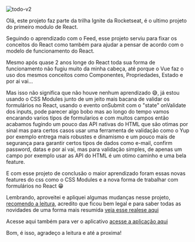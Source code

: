 ![todo-v2](https://user-images.githubusercontent.com/16112395/223253622-b2b351bd-b3d0-4eb8-a81b-27638699980a.png)

Olá, este projeto faz parte da trilha Ignite da Rocketseat, é o ultimo projeto do primeiro modulo de React.

Seguindo o aprendizado com o Feed, esse projeto serviu para fixar os conceitos do React como também para ajudar a pensar de acordo com o modelo de funcionamento do React.

Mesmo após quase 2 anos longe do React toda sua forma de funcionamento não fugiu muito da minha cabeça, até porque o Vue faz o uso dos mesmos conceitos como Componentes, Propriedades, Estado e por ai vai...

Mas isso não significa que não houve nenhum aprendizado 😅, já estou usando o CSS Modules junto de um jeito mais bacana de validar os formulários no React, usando o evento onSubmit com o "state" onValidate dos inputs, pode parecer algo bobo mas ao longo do tempo vamos encarando varios tipos de formularios e com muitos campos então acabamos fugindo um pouco das API nativas do HTML que são otimas por sinal mas para certos casos usar uma ferramenta de validação como o Yup por exemplo entrega mais robustes e dinamismo e um pouco mais de segurança para garantir certos tipos de dados como e-mail, confirm password, datas e por ai vai, mas para validação simples, de apenas um campo por exemplo usar as API do HTML é um otimo caminho e uma bela feature.

E com esse projeto de conclusão o maior aprendizado foram essas novas features do css como o CSS Modules e a nova forma de trabalhar com formulários no React 😁

Lembrando, aproveitei e apliquei algumas mudanças nesse projeto, [recomendo a leitura](https://github.com/PedroGuilhermeFariaDuarte/todo/tree/v2), acredito que ficou bem legal e para saber todas as novidades de uma forma mais resumida [veja esse realese aqui](https://github.com/PedroGuilhermeFariaDuarte/todo/releases/tag/v2.5.7-alpha)

Acesse aqui também para ver o aplicativo [acesse a aplicação aqui](https://tuudo.netlify.app/)

Bom, é isso, agradeço a leitura e até a proxima!
